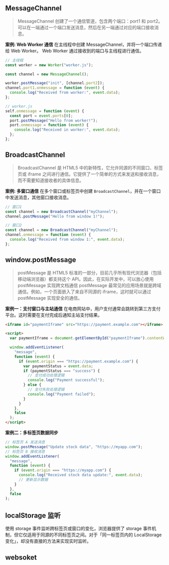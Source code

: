 ## MessageChannel

> MessageChannel 创建了一个通信管道，包含两个端口：port1 和 port2。可以在一端通过一个端口发送消息，然后在另一端通过对应的端口接收消息。

**案例: Web Worker 通信**
在主线程中创建 MessageChannel，并将一个端口传递给 Web Worker。
Web Worker 通过接收到的端口与主线程进行通信。

```js
// 主线程
const worker = new Worker("worker.js");

const channel = new MessageChannel();

worker.postMessage("init", [channel.port2]);
channel.port1.onmessage = function (event) {
  console.log("Received from worker:", event.data);
};
```

```js
// worker.js
self.onmessage = function (event) {
  const port = event.ports[0];
  port.postMessage("Hello from worker!");
  port.onmessage = function (event) {
    console.log("Received in worker:", event.data);
  };
};
```

## BroadcastChannel

> BroadcastChannel 是 HTML5 中的新特性，它允许同源的不同窗口、标签页或 iframe 之间进行通信。它提供了一个简单的方式来发送和接收消息，而不需要知道接收者的具体信息。

**案例: 多窗口通信**
在多个窗口或标签页中创建 `BroadcastChannel`，并在一个窗口中发送消息，其他窗口接收消息。

```js
// 窗口1
const channel = new BroadcastChannel("myChannel");
channel.postMessage("Hello from window 1!");

// 窗口2
const channel = new BroadcastChannel("myChannel");
channel.onmessage = function (event) {
  console.log("Received from window 1:", event.data);
};
```

## window.postMessage

> postMessage 是 HTML5 标准的一部分，目前几乎所有现代浏览器（包括移动端浏览器）都支持这个 API。因此，在实际开发中，可以放心使用 postMessage 实现跨文档通信
> postMessage 最常见的应用场景就是跨域通信。例如，一个页面嵌入了来自不同源的 iframe，这时就可以通过 postMessage 实现安全的通信。

**案例一：支付窗口与主站通信**
在电商网站中，用户支付通常会跳转到第三方支付平台。这时需要在支付完成后通知主站支付结果。

```html
<iframe id="paymentIframe" src="https://payment.example.com"></iframe>

<script>
  var paymentIframe = document.getElementById("paymentIframe").contentWindow;

  window.addEventListener(
    "message",
    function (event) {
      if (event.origin === "https://payment.example.com") {
        var paymentStatus = event.data;
        if (paymentStatus === "success") {
          // 支付成功处理逻辑
          console.log("Payment successful");
        } else {
          // 支付失败处理逻辑
          console.log("Payment failed");
        }
      }
    },
    false
  );
</script>
```

**案例二：多标签页数据同步**

```js
// 标签页 A 发送消息
window.postMessage("Update stock data", "https://myapp.com");
// 标签页 B 接收消息
window.addEventListener(
  "message",
  function (event) {
    if (event.origin === "https://myapp.com") {
      console.log("Received stock data update:", event.data);
      // 更新显示数据
    }
  },
  false
);
```

## localStorage 监听

使用 storage 事件监听跨标签页或窗口的变化，浏览器提供了 storage 事件机制，但它仅适用于同源的不同标签页之间。对于「同一标签页内的 LocalStorage 变化」，却没有直接的方法来实现实时监听。

## websoket
